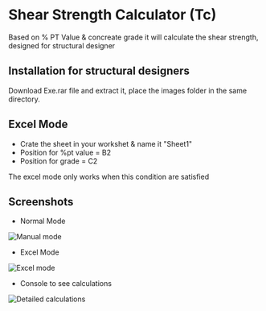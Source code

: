 # Shear Strength Calculator (Tc)
Based on % PT Value &amp; concreate grade it will calculate the shear strength, designed for structural designer
## Installation for structural designers
Download Exe.rar file and extract it, place the images folder in the same directory.
## Excel Mode
- Crate the sheet in your workshet & name it "Sheet1"
- Position for %pt value = B2
- Position for grade  = C2

The excel mode only works when this condition are satisfied
## Screenshots
- Normal Mode


![Manual mode](https://user-images.githubusercontent.com/84246389/119547544-daf13000-bdb2-11eb-9b43-73384541b3dc.png)


- Excel Mode


![Excel mode](https://user-images.githubusercontent.com/84246389/119547540-da589980-bdb2-11eb-8a02-e5550003cdbc.png)


- Console to see calculations


![Detailed calculations](https://user-images.githubusercontent.com/84246389/119547525-d462b880-bdb2-11eb-9735-26e91ef0c51b.png)
